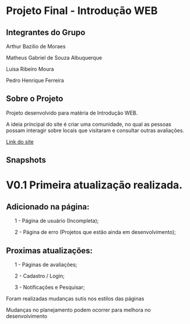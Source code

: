 # Projeto Final - Introdução WEB

<!-- Nome dos integrantes do grupo
    com os cargos -->
    
## Integrantes do Grupo
<div class = "nome-integrantes">
  <p>Arthur Bazilio de Moraes</p>
  <p>Matheus Gabriel de Souza Albuquerque</p>
  <p>Luisa Ribeiro Moura</p>
  <p>Pedro Henrique Ferreira</p>
</div>

<!-- O que estamos fazendo no projeto-->
## Sobre o Projeto
<p>Projeto desenvolvido para matéria de Introdução WEB. </p>
<p>A ideia principal do site é criar uma comunidade, no qual as pessoas possam interagir sobre locais que visitaram e consultar outras avaliações.</p>

<a href="https://arthurbazzz.github.io/projeto-final/" target="_blank">Link do site</a>

<!-- Informações sobre as atualizações do projeto-->
## Snapshots
# <p><b>V0.1</b> Primeira atualização realizada.</p>
<h2>Adicionado na página: </h2>
<ul>1 - Página de usuário (Incompleta);</ul>
<ul>2 - Página de erro (Projetos que estão ainda em desenvolvimento);</ul>

<h2>Proximas atualizações:</h2>
<ul>1 - Páginas de avaliações;</ul>
<ul>2 - Cadastro / Login;</ul>
<ul>3 - Notificações e Pesquisar;</ul>
<p>Foram realizadas mudanças sutis nos estilos das páginas</p>
<p>Mudanças no planejamento podem ocorrer para melhora no desenvolvimento</p>

